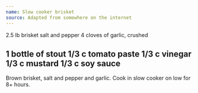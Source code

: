 ```yaml
---
name: Slow cooker brisket
source: Adapted from somewhere on the internet
---
```

2.5 lb brisket
salt and pepper
4 cloves of garlic, crushed

1 bottle of stout
1/3 c tomato paste
1/3 c vinegar
1/3 c mustard
1/3 c soy sauce
---
Brown brisket, salt and pepper and garlic.  Cook in slow cooker on low for 8+ hours.

